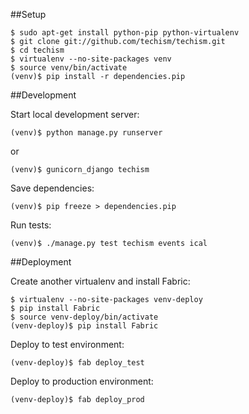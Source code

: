 ##Setup

    $ sudo apt-get install python-pip python-virtualenv
    $ git clone git://github.com/techism/techism.git
    $ cd techism
    $ virtualenv --no-site-packages venv 
    $ source venv/bin/activate
    (venv)$ pip install -r dependencies.pip

##Development

Start local development server:

    (venv)$ python manage.py runserver

or

    (venv)$ gunicorn_django techism

Save dependencies:

    (venv)$ pip freeze > dependencies.pip

Run tests:

    (venv)$ ./manage.py test techism events ical

##Deployment

Create another virtualenv and install Fabric:

    $ virtualenv --no-site-packages venv-deploy
    $ pip install Fabric
    $ source venv-deploy/bin/activate
    (venv-deploy)$ pip install Fabric

Deploy to test environment:

    (venv-deploy)$ fab deploy_test

Deploy to production environment:

    (venv-deploy)$ fab deploy_prod
